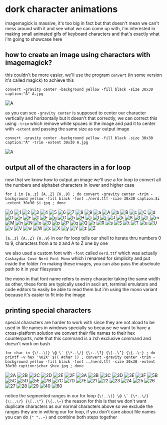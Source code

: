 # dork character animations
imagemagick is massive, it's too big in fact but that doesn't mean we can't mess around with it and see what we can come up with, i'm interested in making small animated gifs of keyboard characters and that's exactly what i'm going to showcase here

## how to create an image using characters with imagemagick?
this couldn't be more easier, we'll use the program `convert` (in some version it's called magick) to achieve this
```
convert -gravity center -background yellow -fill black -size 30x30 caption:"A" A.jpg
```
![A](https://user-images.githubusercontent.com/59083599/143858120-f9e11d81-0de5-49ce-a264-286971095cc9.jpg)

as you can see `-gravity center` is supposed to center our character vertically and horizontally but it doesn't that correctly, we can correct this using `-trim` which remove white spcaes in the image and pad it to center with `-extent` and passing the same size as our output image
```
convert -gravity center -background yellow -fill black -size 30x30 caption:"A" -trim -extent 30x30 A.jpg
```
![A](https://user-images.githubusercontent.com/59083599/143858576-5b20d726-2568-4df6-a56c-73681f2cb05d.jpg)

## output all of the characters in a for loop
now that we know how to output an image we'll use a for loop to convert all the numbers and alphabet characters in lower and higher case
```
for i in {a..z} {A..Z} {0..9} ; do convert -gravity center -trim -background yellow -fill black -font ./nerd.ttf -size 30x30 caption:$i -extent 30x30 $i.jpg ; done
```
![0](https://user-images.githubusercontent.com/59083599/143859243-7bbaf48e-1866-4786-8034-e76ca3920213.jpg)
![1](https://user-images.githubusercontent.com/59083599/143859246-e22c0d53-0fd6-47be-98d2-a4a45c1223a9.jpg)
![2](https://user-images.githubusercontent.com/59083599/143859249-5e41f928-11f3-4f3c-8acd-866478622f01.jpg)
![3](https://user-images.githubusercontent.com/59083599/143859253-ab66335d-3be6-4652-8e64-626b5d080d1d.jpg)
![4](https://user-images.githubusercontent.com/59083599/143859257-3933e2b6-71f1-4aaa-a799-2a9c7c45bf35.jpg)
![5](https://user-images.githubusercontent.com/59083599/143859261-1b0447e9-811e-4112-9e1f-4dd27f4f4997.jpg)
![6](https://user-images.githubusercontent.com/59083599/143859265-9fc9aaee-7fc5-4af7-bac5-4ace2b595b32.jpg)
![7](https://user-images.githubusercontent.com/59083599/143859267-97cdba30-9c0f-41b9-b827-dcd4d5ca4f21.jpg)
![8](https://user-images.githubusercontent.com/59083599/143859268-eb8ee886-c16a-4a16-969a-a1df13173792.jpg)
![9](https://user-images.githubusercontent.com/59083599/143859271-58efe3a1-33a1-41a1-a5cc-d54eef610358.jpg)
![a](https://user-images.githubusercontent.com/59083599/143859273-ae15f200-4df1-4852-a44d-40b162210ae9.jpg)
![A](https://user-images.githubusercontent.com/59083599/143859275-0381021f-51d7-45c8-9057-c3e7d659a7ad.jpg)
![b](https://user-images.githubusercontent.com/59083599/143859280-2e089a1b-601c-49b4-99f0-7804cf8e28b6.jpg)
![B](https://user-images.githubusercontent.com/59083599/143859282-517c312c-3392-408c-b4e3-55da9d22e6c3.jpg)
![c](https://user-images.githubusercontent.com/59083599/143859284-96db189e-4e38-4a59-a434-157758ddc7e5.jpg)
![C](https://user-images.githubusercontent.com/59083599/143859289-2db3d214-159f-41e2-9563-e8901aa566b3.jpg)
![d](https://user-images.githubusercontent.com/59083599/143859291-6de7c41c-e5a0-4e9b-8085-8d56d045da6f.jpg)
![D](https://user-images.githubusercontent.com/59083599/143859294-67fc027e-47de-444a-af1d-462e54770b2b.jpg)
![e](https://user-images.githubusercontent.com/59083599/143859295-3c5771fd-2030-4e85-93a3-2f4b770204a1.jpg)
![E](https://user-images.githubusercontent.com/59083599/143859297-8af3a6a8-8212-4a22-b4b9-957768bf8474.jpg)
![f](https://user-images.githubusercontent.com/59083599/143859301-7b75cbcd-9863-4cd8-b373-3729d369bbc2.jpg)
![F](https://user-images.githubusercontent.com/59083599/143859304-686eefcc-8c38-4c65-9444-73ed44c2320d.jpg)
![g](https://user-images.githubusercontent.com/59083599/143859306-69db0a7d-2abf-4ebf-9ed2-144e9cb13896.jpg)
![G](https://user-images.githubusercontent.com/59083599/143859309-f0b9e327-36a5-4392-b642-b99a0cfdd66b.jpg)
![h](https://user-images.githubusercontent.com/59083599/143859313-5a92530e-fc62-4789-ac57-6245066de34b.jpg)
![H](https://user-images.githubusercontent.com/59083599/143859314-0d5846f1-f034-4375-a523-fd1fc5488b54.jpg)
![i](https://user-images.githubusercontent.com/59083599/143859316-13ef4e95-9ce1-4012-9616-33d17238e331.jpg)
![I](https://user-images.githubusercontent.com/59083599/143859317-913fd245-03d4-4031-9ede-9d1a8ee71c90.jpg)
![j](https://user-images.githubusercontent.com/59083599/143859319-6047719f-4371-4818-88c8-3cf499ca9305.jpg)
![J](https://user-images.githubusercontent.com/59083599/143859321-198c0243-1054-45f7-9e67-40de200ac670.jpg)
![k](https://user-images.githubusercontent.com/59083599/143859325-46250ebb-8d74-4291-8ead-ce0d9a91dab4.jpg)
![K](https://user-images.githubusercontent.com/59083599/143859329-054bfbd3-ea59-426f-a8c3-e68ff064e0bc.jpg)
![l](https://user-images.githubusercontent.com/59083599/143859330-d599a440-a5be-4dc6-a182-42535e5b83db.jpg)
![L](https://user-images.githubusercontent.com/59083599/143859333-f71aa803-0891-4685-8122-2311b1def08a.jpg)
![m](https://user-images.githubusercontent.com/59083599/143859338-d04a29d9-080b-4d3b-8466-270492e10519.jpg)
![M](https://user-images.githubusercontent.com/59083599/143859339-6470c350-ffdd-4e00-b070-cbd2b7852c3e.jpg)
![n](https://user-images.githubusercontent.com/59083599/143859340-ddc5092c-5deb-4fb5-98c0-ac7060725cb7.jpg)
![N](https://user-images.githubusercontent.com/59083599/143859350-a5912080-046b-43fd-8abb-b92083a381bc.jpg)
![o](https://user-images.githubusercontent.com/59083599/143859352-d9c88732-caf6-4b24-9bb5-0766b2129eeb.jpg)
![O](https://user-images.githubusercontent.com/59083599/143859358-381e3ad7-519e-43b0-8983-7ee3d0d62444.jpg)
![p](https://user-images.githubusercontent.com/59083599/143859379-cd20b67a-e23a-4cbc-9b5a-bea1612c9236.jpg)
![P](https://user-images.githubusercontent.com/59083599/143859384-be4bca98-1a4c-4372-8484-9c2b6aab440f.jpg)
![q](https://user-images.githubusercontent.com/59083599/143859387-8f37e169-964f-4120-adeb-be3ebdc9ee69.jpg)
![Q](https://user-images.githubusercontent.com/59083599/143859392-e955c0de-2f30-4edf-9e00-45b21d665695.jpg)
![r](https://user-images.githubusercontent.com/59083599/143859396-e4fcec47-787b-4e80-816d-a2178a7d33f9.jpg)
![R](https://user-images.githubusercontent.com/59083599/143859400-8362f840-0423-4774-9639-49ef1ddea901.jpg)
![s](https://user-images.githubusercontent.com/59083599/143859404-3687b1df-2aab-463d-a6ca-47c08be239bb.jpg)
![S](https://user-images.githubusercontent.com/59083599/143859405-610bdbb7-83f6-47bb-9bec-ddf3a7707ba0.jpg)
![t](https://user-images.githubusercontent.com/59083599/143859408-bc72e343-6ca8-4434-bcad-8f06ff6cdcf1.jpg)
![T](https://user-images.githubusercontent.com/59083599/143859410-2056ecc8-0689-43ef-97a9-fc2dc0dd9de5.jpg)
![u](https://user-images.githubusercontent.com/59083599/143859412-481a5a9e-0eb4-4247-85d7-8b9cc8d68ea2.jpg)
![U](https://user-images.githubusercontent.com/59083599/143859414-a7741b2e-595b-47b7-b07a-d17626826880.jpg)
![v](https://user-images.githubusercontent.com/59083599/143859416-5363537e-a564-4063-a78f-6f1566b0c83c.jpg)
![V](https://user-images.githubusercontent.com/59083599/143859418-0e1ac66c-920a-48f6-b013-a6e2acf94dcb.jpg)
![w](https://user-images.githubusercontent.com/59083599/143859422-0a9acf23-bd76-4803-b591-3d4aeb56a836.jpg)
![W](https://user-images.githubusercontent.com/59083599/143859423-c375bd06-0d0a-4be0-b793-e56d536c7780.jpg)
![x](https://user-images.githubusercontent.com/59083599/143859424-53a7acaf-4db1-4cf0-ac9f-b32d755c16ff.jpg)
![X](https://user-images.githubusercontent.com/59083599/143859427-f5018906-d48e-4d3a-9bca-0aa51f026387.jpg)
![y](https://user-images.githubusercontent.com/59083599/143859432-907221aa-0be5-43aa-95fd-cbda99d9c6cf.jpg)
![Y](https://user-images.githubusercontent.com/59083599/143859435-8a0f58a7-1e37-47e8-ac12-26ada2c79a23.jpg)
![z](https://user-images.githubusercontent.com/59083599/143859437-1aa5b10d-bcd8-4377-9e62-6f43174f8e5c.jpg)
![Z](https://user-images.githubusercontent.com/59083599/143859438-d85c7f57-4ba5-4282-a907-eedfbff92f99.jpg)

`{a..z} {A..Z} {0..9}` in our for loop tells our shell to iterate thru numbers 0 to 9, characters from a to z and A to Z one by one

we also used a custom font with `-font` called `nerd.ttf` which was actually `Caskaydia Cove Nerd Font Mono` which i renamed for simplicity and put inside the folder i'm making these images, you can also pass the abseloute path to it in your filesystem 

the mono in that font name refers to every character taking the same width as other, these fonts are typically used in ascii art, terminal emulators and code editors to easily be able to read them but i'm using the mono variant because it's easier to fit into the image

## printing special characters
special characters are harder to work with since they are not aload to be used in file names in windows specially so because we want to have a cross-platform solution we convert their file names to their hex counterparts, note that this command is a zsh exclusive command and doesn't work on bash
```
for char in {\!..\)} \@ \` {\*..\/} {\:..\?} {\[..\^} {\{..\~} ; do printf -v hex '%02X' $(( #char )) ; convert -gravity center -trim -background yellow -fill black -font ../nerd.ttf -size 30x30 -extent 30x30 caption:$char $hex.jpg ; done
```
![2A](https://user-images.githubusercontent.com/59083599/143861236-049dd0b8-7591-4906-b322-7d76f845b229.jpg)
![2B](https://user-images.githubusercontent.com/59083599/143861238-af7329f0-4dfe-4b45-8bf4-1c1923e7779b.jpg)
![2C](https://user-images.githubusercontent.com/59083599/143861239-100161af-6962-4e13-b6d8-b27aedb90740.jpg)
![2D](https://user-images.githubusercontent.com/59083599/143861242-279b38c3-48e6-4825-830e-99f43829594d.jpg)
![2E](https://user-images.githubusercontent.com/59083599/143861247-d7bda9e3-3dea-4561-89b5-3c7e1565715d.jpg)
![2F](https://user-images.githubusercontent.com/59083599/143861252-6f342676-9767-4f14-affc-1b786b1a4c00.jpg)
![3A](https://user-images.githubusercontent.com/59083599/143861254-31384c9c-0b8d-467e-8efe-7ab913ee045f.jpg)
![3B](https://user-images.githubusercontent.com/59083599/143861256-ecb154de-fb84-43d1-8d09-7fddc6540c52.jpg)
![3C](https://user-images.githubusercontent.com/59083599/143861263-8479dcf5-4584-42fa-bc6e-ccb89cbce1cd.jpg)
![3D](https://user-images.githubusercontent.com/59083599/143861265-fbecd40d-95cf-45a0-9009-883405596fc1.jpg)
![3E](https://user-images.githubusercontent.com/59083599/143861269-68162cca-e7c2-40dd-abae-ffce2ba0586c.jpg)
![3F](https://user-images.githubusercontent.com/59083599/143861270-719b588a-8c8b-4412-a5d9-c3101a2bf49a.jpg)
![5B](https://user-images.githubusercontent.com/59083599/143861273-16bc73ef-dd4a-4ac3-b2e2-4b0e5f3cab90.jpg)
![5C](https://user-images.githubusercontent.com/59083599/143861274-d776521e-6022-49f8-afdb-887ee10f8ed2.jpg)
![5D](https://user-images.githubusercontent.com/59083599/143861278-dbb49ab8-cc29-4274-b7a8-157e8ca5b769.jpg)
![5E](https://user-images.githubusercontent.com/59083599/143861283-e1eab6e8-cea3-408d-bdfc-ce28ddaa469c.jpg)
![7B](https://user-images.githubusercontent.com/59083599/143861286-b16bbbcf-d234-4d61-bc9e-2095d635acfd.jpg)
![7C](https://user-images.githubusercontent.com/59083599/143861287-c08e01a8-7b2b-4a9c-a649-cc373ab67aa7.jpg)
![7D](https://user-images.githubusercontent.com/59083599/143861290-6290d37d-db8f-4cc7-ac97-c88c0c12e297.jpg)
![7E](https://user-images.githubusercontent.com/59083599/143861295-8a53fad3-7c57-42bf-ad2e-08e469c71650.jpg)
![21](https://user-images.githubusercontent.com/59083599/143861297-a82ccd5b-7b1e-4149-b3e4-b292cba54c01.jpg)
![22](https://user-images.githubusercontent.com/59083599/143861298-de2e114f-a22c-40e6-a8dc-ed9cb9166457.jpg)
![23](https://user-images.githubusercontent.com/59083599/143861302-636f55e9-3d2b-4c8d-b5ce-65491784eaa5.jpg)
![24](https://user-images.githubusercontent.com/59083599/143861304-6071b4ce-c69f-4f4b-b142-3a1f68629fda.jpg)
![25](https://user-images.githubusercontent.com/59083599/143861307-f4faa7b9-959f-4e88-a4d5-c6d1983febee.jpg)
![26](https://user-images.githubusercontent.com/59083599/143861311-5d402c63-c36a-4d49-9448-939d161be6fd.jpg)
![27](https://user-images.githubusercontent.com/59083599/143861313-04ef5c80-b856-40c5-a2d2-4634ae7fd7d8.jpg)
![28](https://user-images.githubusercontent.com/59083599/143861315-63c4c65d-cd88-4426-b645-6576af11bf9b.jpg)
![29](https://user-images.githubusercontent.com/59083599/143861316-0dbe40ac-eaec-4d62-8c65-6dfb896ffa35.jpg)
![40](https://user-images.githubusercontent.com/59083599/143861320-7cfe7867-6240-46c8-8c9c-f51deb5a3a61.jpg)
![60](https://user-images.githubusercontent.com/59083599/143861323-e5ec056c-cb37-432f-9474-43010a844160.jpg)

notice the segmented ranges in our for loop ``{\!..\)} \@ \` {\*..\/} {\:..\?} {\[..\^} {\{..\~}`` the reason for this is that we don't want duplicate characters as our normal characters above so we exclude the ranges they are in withing our for loop, if you don't care about file names you can do ``{" "..~}`` and combine both steps together
